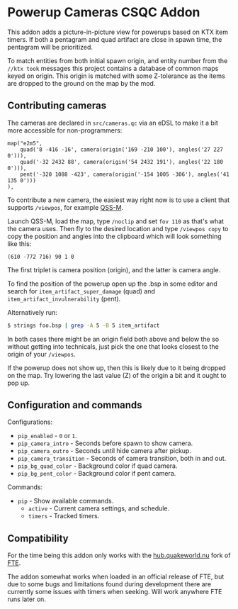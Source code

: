 Powerup Cameras CSQC Addon
==========================

This addon adds a picture-in-picture view for powerups based on KTX item
timers. If both a pentagram and quad artifact are close in spawn time, the
pentagram will be prioritized.

To match entities from both initial spawn origin, and entity number from
the `//ktx took` messages this project contains a database of common maps
keyed on origin. This origin is matched with some Z-tolerance as the items
are dropped to the ground on the map by the mod.

Contributing cameras
--------------------
The cameras are declared in `src/cameras.qc` via an eDSL to make it a bit
more accessible for non-programmers:

```
map("e2m5",
    quad('8 -416 -16', camera(origin('169 -210 100'), angles('27 227 0'))),
    quad('-32 2432 88', camera(origin('54 2432 191'), angles('22 180 0'))),
    pent('-320 1088 -423', camera(origin('-154 1005 -306'), angles('41 135 0')))
),
```

To contribute a new camera, the easiest way right now is to use a client
that supports `/viewpos`, for example [QSS-M](https://qssm.quakeone.com/).

Launch QSS-M, load the map, type `/noclip` and set `fov 110` as that's what
the camera uses. Then fly to the desired location and type `/viewpos copy`
to copy the position and angles into the clipboard which will look something
like this:

```
(610 -772 716) 90 1 0
```

The first triplet is camera position (origin), and the latter is camera angle.

To find the position of the powerup open up the .bsp in some editor and search
for `item_artifact_super_damage` (quad) and `item_artifact_invulnerability` (pent).

Alternatively run:
```bash
$ strings foo.bsp | grep -A 5 -B 5 item_artifact
```

In both cases there might be an origin field both above and below the so without
getting into technicals, just pick the one that looks closest to the origin of
your `/viewpos`.

If the powerup does not show up, then this is likely due to it being dropped
on the map. Try lowering the last value (Z) of the origin a bit and it ought
to pop up.

Configuration and commands
--------------------------

Configurations:
* `pip_enabled` - `0` or `1`.
* `pip_camera_intro` - Seconds before spawn to show camera.
* `pip_camera_outro` - Seconds until hide camera after pickup.
* `pip_camera_transition` - Seconds of camera transition, both in and out.
* `pip_bg_quad_color` - Background color if quad camera.
* `pip_bg_pent_color` - Background color if pent camera.

Commands:
* `pip` - Show available commands.
  * `active` - Current camera settings, and schedule.
  * `timers` - Tracked timers.

Compatibility
-------------
For the time being this addon only works with the
[hub.quakeworld.nu](https://hub.quakeworld.nu) fork of [FTE](https://www.fteqw.org).

The addon somewhat works when loaded in an official release of FTE, but due to
some bugs and limitations found during development there are currently some
issues with timers when seeking. Will work anywhere FTE runs later on.
